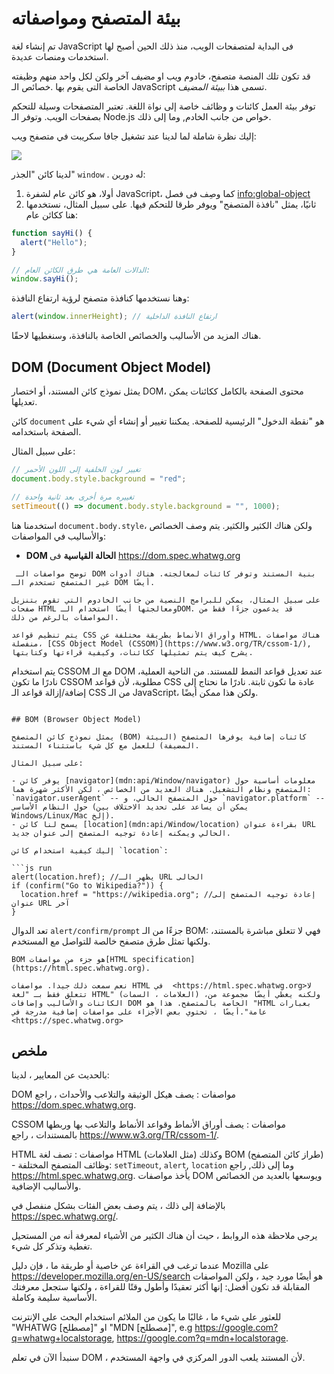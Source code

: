 # بيئة المتصفح ومواصفاته

تم إنشاء لغة JavaScript فى البداية لمتصفحات الويب، منذ ذلك الحين أصبح لها استخدمات ومنصات عديدة.

قد تكون تلك المنصة متصفح، خادوم ويب او *مضيف* آخر ولكن لكل واحد منهم وظيفته الخاصة التى يقوم بها .خصائص الـ JavaScript تسمى هذا *ببيئة المضيف*.

توفر بيئة العمل كائنات و وظائف خاصة إلى نواة اللغة. تعتبر المتصفحات وسيلة للتحكم بصفحات الويب. وتوفر الـ Node.js خواص من جانب الخادم, وما إلى ذلك.

إليك نظرة شاملة لما لدينا عند تشغيل جافا سكريبت في متصفح ويب:

![](windowObjects.svg)

لدينا كائن "الجذر" `window` . له دورين:

1. أولا، هو كائن عام لشفرة JavaScript، كما وصِف فى فصل <info:global-object>
2. ثانيًا، يمثل "نافذة المتصفح" ويوفر طرقا للتحكم فيها.
على سبيل المثال، نستخدمها هنا ككائن عام:

```js run
function sayHi() {
  alert("Hello");
}

// الدالات العامة هي طرق الكائن العام:
window.sayHi();
```

وهنا نستخدمها كنافذة متصفح لرؤية ارتفاع النافذة:

```js run
alert(window.innerHeight); // ارتفاع النافذة الداخلية
```

هناك المزيد من الأساليب والخصائص الخاصة بالنافذة، وسنغطيها لاحقًا.

## DOM (Document Object Model)

يمثل نموذج كائن المستند، أو اختصار DOM، محتوى الصفحة بالكامل ككائنات يمكن تعديلها.

كائن `document` هو "نقطة الدخول" الرئيسية للصفحة. يمكننا تغيير أو إنشاء أي شيء على الصفحة باستخدامه.

على سبيل المثال:

```js run
// تغيير لون الخلفية إلى اللون الأحمر
document.body.style.background = "red";

// تغييره مرة أخرى بعد ثانية واحدة
setTimeout(() => document.body.style.background = "", 1000);
```

استخدمنا هنا `document.body.style`، ولكن هناك الكثير والكثير. يتم وصف الخصائص والأساليب في المواصفات:

- **DOM الحالة القياسية** فى <https://dom.spec.whatwg.org>

```smart header="DOM ليس فقط للمتصفحات"
 توضح مواصفات الـ DOM بنية المستند وتوفر كائنات لمعالجته. هناك أدوات غير المتصفح تستخدم الـ DOM أيضًا.

على سبيل المثال، يمكن للبرامج النصية من جانب الخادوم التي تقوم بتنزيل صفحات HTML ومعالجتها أيضًا استخدام الـDOM. قد يدعمون جزءًا فقط من المواصفات بالرغم من ذلك.
```

```smart header="CSSOM للتصنيف"
يتم تنظيم قواعد CSS وأوراق الأنماط بطريقة مختلفة عن HTML. هناك مواصفات منفصلة، [CSS Object Model (CSSOM)](https://www.w3.org/TR/cssom-1/), يشرح كيف يتم تمثيلها ككائنات، وكيفية قراءتها وكتابتها.
```

يتم استخدام CSSOM مع الـ DOM عند تعديل قواعد النمط للمستند. من الناحية العملية، نادرًا ما تكون CSSOM مطلوبة، لأن قواعد CSS عادة ما تكون ثابتة. نادرًا ما نحتاج إلى إضافة/إزالة قواعد الـ CSS من الـ JavaScript، ولكن هذا ممكن أيضًا.
```

## BOM (Browser Object Model)

يمثل نموذج كائن المتصفح (BOM) كائنات إضافية يوفرها المتصفح (البيئة المضيفة) للعمل مع كل شيء باستثناء المستند.

على سبيل المثال:

- يوفر كائن [navigator](mdn:api/Window/navigator) معلومات أساسية حول المتصفح ونظام التشغيل. هناك العديد من الخصائص ، لكن الأكثر شهرة هما: `navigator.userAgent` -- حول المتصفح الحالي، و `navigator.platform` -- حول النظام الأساسي (يمكن أن يساعد على تحديد الاختلاف بين Windows/Linux/Mac إلخ).
- يسمح لنا كائن [location](mdn:api/Window/location) بقراءة عنوان URL الحالي ويمكنه إعادة توجيه المتصفح إلى عنوان جديد.

إليك كيفية استخدام كائن `location`:

```js run
alert(location.href); //يظهر الـ URL الحالى
if (confirm("Go to Wikipedia?")) {
  location.href = "https://wikipedia.org"; //إعادة توجيه المتصفح إلى عنوان URL آخر
}
```

تعد الدوال `alert/confirm/prompt` جزءًا من الـ BOM: فهي لا تتعلق مباشرة بالمستند، ولكنها تمثل طرق متصفح خالصة للتواصل مع المستخدم.

```smart header="مواصفات"
BOM هو جزء من مواصفات[HTML specification](https://html.spec.whatwg.org).

نعم سمعت ذلك جيدا. مواصفات HTML في  <https://html.spec.whatwg.org>لا تتعلق فقط بـ "لغة HTML" (العلامات ، السمات) ،ولكنه يغطي أيضًا مجموعة من الكائنات والأساليب وإضافات DOM الخاصة بالمتصفح. هذا هو "HTML بعبارات عامة".أيضًا ، تحتوي بعض الأجزاء على مواصفات إضافية مدرجة في <https://spec.whatwg.org>
```

## ملخص

بالحديث عن المعايير ، لدينا:

DOM مواصفات
: يصف هيكل الوثيقة والتلاعب والأحداث ، راجع <https://dom.spec.whatwg.org>.

CSSOM مواصفات
: يصف أوراق الأنماط وقواعد الأنماط والتلاعب بها وربطها بالمستندات ، راجع <https://www.w3.org/TR/cssom-1/>.

HTML مواصفات
: تصف لغة HTML (مثل العلامات) وكذلك BOM (طراز كائن المتصفح) - وظائف المتصفح المختلفة:
`setTimeout`, `alert`, `location` وما إلى ذلك, راجع <https://html.spec.whatwg.org>. يأخذ مواصفات DOM ويوسعها بالعديد من الخصائص والأساليب الإضافية.

بالإضافة إلى ذلك ، يتم وصف بعض الفئات بشكل منفصل في
<https://spec.whatwg.org/>.

يرجى ملاحظة هذه الروابط ، حيث أن هناك الكثير من الأشياء لمعرفة أنه من المستحيل تغطية وتذكر كل شيء.

عندما ترغب في القراءة عن خاصية أو طريقة ما ، فإن دليل Mozilla على
<https://developer.mozilla.org/en-US/search> هو أيضًا مورد جيد ، ولكن المواصفات المقابلة قد تكون أفضل: إنها أكثر تعقيدًا وأطول وقتًا للقراءة ، ولكنها ستجعل معرفتك الأساسية سليمة وكاملة.

للعثور على شيء ما ، غالبًا ما يكون من الملائم استخدام البحث على الإنترنت
"WHATWG [مصطلح]" او "MDN [مصطلح]", e.g <https://google.com?q=whatwg+localstorage>, <https://google.com?q=mdn+localstorage>.

سنبدأ الآن في تعلم DOM ، لأن المستند يلعب الدور المركزي في واجهة المستخدم.
